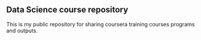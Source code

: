 ## Data Science course repository
This is my public repository for sharing coursera training courses programs and outputs.
